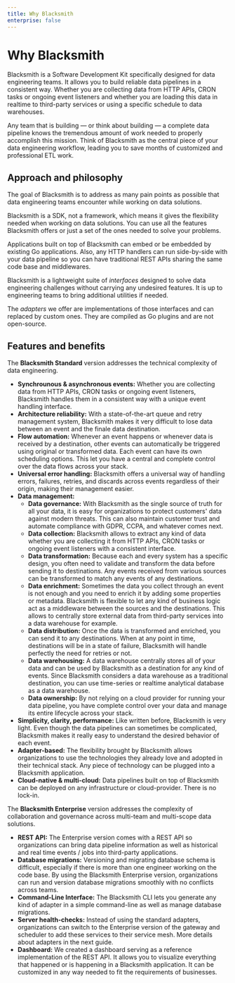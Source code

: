 ```yaml
---
title: Why Blacksmith
enterprise: false
---
```


# Why Blacksmith

Blacksmith is a Software Development Kit specifically designed for data engineering
teams. It allows you to build reliable data pipelines in a consistent way. Whether
you are collecting data from HTTP APIs, CRON tasks or ongoing event listeners and
whether you are loading this data in realtime to third-party services or using a
specific schedule to data warehouses.

Any team that is building — or think about building — a complete data pipeline knows
the tremendous amount of work needed to properly accomplish this mission. Think
of Blacksmith as the central piece of your data engineering workflow, leading you
to save months of customized and professional ETL work.

## Approach and philosophy

The goal of Blacksmith is to address as many pain points as possible that data
engineering teams encounter while working on data solutions.

Blacksmith is a SDK, not a framework, which means it gives the flexibility needed
when working on data solutions. You can use all the features Blacksmith offers or
just a set of the ones needed to solve your problems.

Applications built on top of Blacksmith can embed or be embedded by existing Go
applications. Also, any HTTP handlers can run side-by-side with your data pipeline
so you can have traditional REST APIs sharing the same code base and middlewares.

Blacksmith is a lightweight suite of *interfaces* designed to solve data engineering
challenges without carrying any undesired features. It is up to engineering teams
to bring additional utilities if needed.

The *adapters* we offer are implementations of those interfaces and can replaced
by custom ones. They are compiled as Go plugins and are not open-source.

## Features and benefits

The **Blacksmith Standard** version addresses the technical complexity of data
engineering.

- **Synchrounous & asynchronous events:** Whether you are collecting data from HTTP
  APIs, CRON tasks or ongoing event listeners, Blacksmith handles them in a consistent
  way with a unique event handling interface.
- **Architecture reliability:** With a state-of-the-art queue and retry management
  system, Blacksmith makes it very difficult to lose data between an event and the
  finale data destination.
- **Flow automation:** Whenever an event happens or whenever data is received by a
  destination, other events can automatically be triggered using original or transformed
  data. Each event can have its own scheduling options. This let you have a central
  and complete control over the data flows across your stack. 
- **Universal error handling:** Blacksmith offers a universal way of handling errors,
  failures, retries, and discards across events regardless of their origin, making
  their management easier. 
- **Data management:**
  - **Data governance:** With Blacksmith as the single source of truth for all your
    data, it is easy for organizations to protect customers' data against modern
    threats. This can also maintain customer trust and automate compliance with
    GDPR, CCPA, and whatever comes next.
  - **Data collection:** Blacksmith allows to extract any kind of data whether you
    are collecting it from HTTP APIs, CRON tasks or ongoing event listeners with a
    consistent interface.
  - **Data transformation:** Because each and every system has a specific design,
    you often need to validate and transform the data before sending it to destinations.
    Any events received from various sources can be transformed to match any events
    of any destinations.
  - **Data enrichment:** Sometimes the data you collect through an event is not
    enough and you need to enrich it by adding some properties or metadata. Blacksmith
    is flexible to let any kind of business logic act as a middleware between the
    sources and the destinations. This allows to centrally store external data from
    third-party services into a data warehouse for example.
  - **Data distribution:** Once the data is transformed and enriched, you can send
    it to any destinations. When at any point in time, destinations will be in a
    state of failure, Blacksmith will handle perfectly the need for retries or not.
  - **Data warehousing:** A data warehouse centrally stores all of your data and
    can be used by Blacksmith as a destination for any kind of events. Since Blacksmith
    considers a data warehouse as a traditional destination, you can use time-series
    or realtime analytical database as a data warehouse.
  - **Data ownership:** By not relying on a cloud provider for running your data
    pipeline, you have complete control over your data and manage its entire
    lifecycle across your stack.
- **Simplicity, clarity, performance:** Like written before, Blacksmith is very
  light. Even though the data pipelines can sometimes be complicated, Blacksmith
  makes it really easy to understand the desired behavior of each event.
- **Adapter-based:** The flexibility brought by Blacksmith allows organizations to
  use the technologies they already love and adopted in their technical stack.
  Any piece of technology can be plugged into a Blacksmith application.
- **Cloud-native & multi-cloud:** Data pipelines built on top of Blacksmith can
  be deployed on any infrastructure or cloud-provider. There is no lock-in.

The **Blacksmith Enterprise** version addresses the complexity of collaboration
and governance across multi-team and multi-scope data solutions.

- **REST API:** The Enterprise version comes with a REST API so organizations can
  bring data pipeline information as well as historical and real time events / jobs
  into third-party applications.
- **Database migrations:** Versioning and migrating database schema is difficult,
  especially if there is more than one engineer working on the code base. By using
  the Blacksmith Enterprise version, organizations can run and version database
  migrations smoothly with no conflicts across teams.
- **Command-Line Interface:** The Blacksmith CLI lets you generate any kind of
  adapter in a simple command-line as well as manage database migrations.
- **Server health-checks:** Instead of using the standard adapters, organizations
  can switch to the Enterprise version of the gateway and scheduler to add these
  services to their service mesh. More details about adapters in the next guide.
- **Dashboard:** We created a dashboard serving as a reference implementation of
  the REST API. It allows you to visualize everything that happened or is happening
  in a Blacksmith application. It can be customized in any way needed to fit the
  requirements of businesses.
